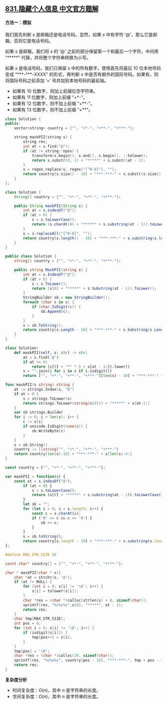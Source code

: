 ## [831.隐藏个人信息 中文官方题解](https://leetcode.cn/problems/masking-personal-information/solutions/100000/yin-cang-ge-ren-xin-xi-by-leetcode-solut-2enf)

#### 方法一：模拟

我们首先判断 $s$ 是邮箱还是电话号码。显然，如果 $s$ 中有字符 $\text{`@'}$，那么它是邮箱，否则它是电话号码。

如果 $s$ 是邮箱，我们将 $s$ 的 $\text{`@'}$ 之前的部分保留第一个和最后一个字符，中间用 $\text{``*****"}$ 代替，并将整个字符串转换为小写。

如果 $s$ 是电话号码，我们只保留 $s$ 中的所有数字。使用首先将最后 $10$ 位本地号码变成 $\text{``***-***-XXXX"}$ 的形式，再判断 $s$ 中是否有额外的国际号码。如果有，则将国际号码之前添加 $\text{`+'}$ 号并加到本地号码的最前端。

- 如果有 $10$ 位数字，则加上前缀位空字符串。
- 如果有 $11$ 位数字，则加上前缀 $\text{``+*-"}$。
- 如果有 $12$ 位数字，则不加上前缀 $\text{``+**-"}$。
- 如果有 $13$ 位数字，则不加上前缀 $\text{``+**"}$。

```C++ [sol1-C++]
class Solution {
public:
    vector<string> country = {"", "+*-", "+**-", "+***-"};

    string maskPII(string s) {
        string res;
        int at = s.find("@");
        if (at != string::npos) {
            transform(s.begin(), s.end(), s.begin(), ::tolower);
            return s.substr(0, 1) + "*****" + s.substr(at - 1);
        }
        s = regex_replace(s, regex("[^0-9]"), "");
        return country[s.size() - 10] + "***-***-" + s.substr(s.size() - 4);
    }
};
```

```Java [sol1-Java]
class Solution {
    String[] country = {"", "+*-", "+**-", "+***-"};

    public String maskPII(String s) {
        int at = s.indexOf("@");
        if (at > 0) {
            s = s.toLowerCase();
            return (s.charAt(0) + "*****" + s.substring(at - 1)).toLowerCase();
        }
        s = s.replaceAll("[^0-9]", "");
        return country[s.length() - 10] + "***-***-" + s.substring(s.length() - 4);
    }
}
```

```C# [sol1-C#]
public class Solution {
    string[] country = {"", "+*-", "+**-", "+***-"};

    public string MaskPII(string s) {
        int at = s.IndexOf("@");
        if (at > 0) {
            s = s.ToLower();
            return (s[0] + "*****" + s.Substring(at - 1)).ToLower();
        }
        StringBuilder sb = new StringBuilder();
        foreach (char c in s) {
            if (char.IsDigit(c)) {
                sb.Append(c);
            }
        }
        s = sb.ToString();
        return country[s.Length - 10] + "***-***-" + s.Substring(s.Length - 4);
    }
}
```

```Python [sol1-Python3]
class Solution:
    def maskPII(self, s: str) -> str:
        at = s.find('@')
        if at >= 0:
            return (s[0] + "*" * 5 + s[at - 1:]).lower()
        s = "".join(i for i in s if i.isdigit())
        return ["", "+*-", "+**-", "+***-"][len(s) - 10] + "***-***-" + s[-4:]
```

```Go [sol1-Go]
func maskPII(s string) string {
    at := strings.Index(s, "@")
    if at > 0 {
        s = strings.ToLower(s)
        return strings.ToLower(string(s[0])) + "*****" + s[at-1:]
    }
    var sb strings.Builder
    for i := 0; i < len(s); i++ {
        c := s[i]
        if unicode.IsDigit(rune(c)) {
            sb.WriteByte(c)
        }
    }
    s = sb.String()
    country := []string{"", "+*-", "+**-", "+***-"}
    return country[len(s)-10] + "***-***-" + s[len(s)-4:]
}
```

```JavaScript [sol1-JavaScript]
const country = ["", "+*-", "+**-", "+***-"];

var maskPII = function(s) {
    const at = s.indexOf("@");
        if (at > 0) {
            s = s.toLowerCase();
            return (s[0] + "*****" + s.substring(at - 1)).toLowerCase();
        }
        let sb = "";
        for (let i = 0; i < s.length; i++) {
            const c = s.charAt(i);
            if ('0' <= c && c <= '9') {
                sb += c;
            }
        }
        s = sb.toString();
        return country[s.length - 10] + "***-***-" + s.substring(s.length - 4);
};
```
```C [sol1-C]
#define MAX_STR_SIZE 16

const char* country[] = {"", "+*-", "+**-", "+***-"};

char * maskPII(char * s){
    char *at = strchr(s, '@');
    if (at != NULL) {
        for (int i = 0; s[i] != '\0'; i++) {
            s[i] = tolower(s[i]);
        }
        char *res = (char *)calloc(strlen(s) + 8, sizeof(char));
        sprintf(res, "%c%s%s",s[0], "*****", at - 1);
        return res;
    }
    char tmp[MAX_STR_SIZE];
    int pos = 0;
    for (int i = 0; s[i] != '\0'; i++) {
        if (isdigit(s[i])) {
            tmp[pos++] = s[i];
        }
    }
    tmp[pos] = '\0';
    char *res = (char *)calloc(20, sizeof(char));
    sprintf(res, "%s%s%s", country[pos - 10], "***-***-", tmp + pos - 4);
    return res;
}
```

**复杂度分析**

- 时间复杂度：$O(n)$，其中 $n$ 是字符串的长度。
- 空间复杂度：$O(n)$，其中 $n$ 是字符串的长度。